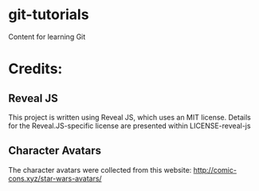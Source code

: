 # git-tutorials
Content for learning Git

# Credits:
## Reveal JS
This project is written using Reveal JS, which uses an MIT license. Details for the Reveal.JS-specific license are presented within LICENSE-reveal-js
## Character Avatars
The character avatars were collected from this website: http://comic-cons.xyz/star-wars-avatars/
